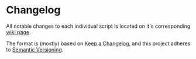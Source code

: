 # Changelog

All notable changes to each individual script is located on it's corresponding [wiki page](https://github.com/StrangeRanger/linux-security-scripts/wiki).

The format is (mostly) based on [Keep a Changelog](https://keepachangelog.com/en/1.0.0/), and this project adheres to [Semantic Versioning](https://semver.org/spec/v2.0.0.html).

